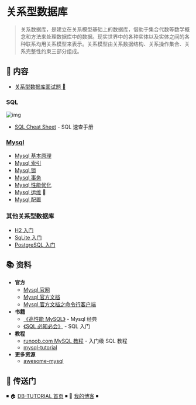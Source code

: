 # 关系型数据库

> 关系数据库，是建立在关系模型基础上的数据库，借助于集合代数等数学概念和方法来处理数据库中的数据。现实世界中的各种实体以及实体之间的各种联系均用关系模型来表示。关系模型由关系数据结构、关系操作集合、关系完整性约束三部分组成。

## 📖 内容

- [关系型数据库面试题 💯](sql-interview.md)

### SQL

![img](http://dunwu.test.upcdn.net/snap/20200115160512.png)

- [SQL Cheat Sheet](sql-cheat-sheet.md) - SQL 速查手册

### [Mysql](mysql/README.md)

- [Mysql 基本原理](mysql/mysql-theory.md)
- [Mysql 索引](mysql/mysql-index.md)
- [Mysql 锁](mysql/mysql-lock.md)
- [Mysql 事务](mysql/mysql-transaction.md)
- [Mysql 性能优化](mysql/mysql-optimization.md)
- [Mysql 运维](mysql/mysql-ops.md) 🔨
- [Mysql 配置](mysql/mysql-config.md)

### 其他关系型数据库

- [H2 入门](h2.md)
- [SqLite 入门](sqlite.md)
- [PostgreSQL 入门](postgresql.md)

## 📚 资料

- **官方**
  - [Mysql 官网](https://www.mysql.com/)
  - [Mysql 官方文档](https://dev.mysql.com/doc/refman/8.0/en/)
  - [Mysql 官方文档之命令行客户端](https://dev.mysql.com/doc/refman/8.0/en/mysql.html)
- **书籍**
  - [《高性能 MySQL》](https://item.jd.com/11220393.html) - Mysql 经典
  - [《SQL 必知必会》](https://item.jd.com/11232698.html) - SQL 入门
- **教程**
  - [runoob.com MySQL 教程](http://www.runoob.com/mymysql-tutorial.html) - 入门级 SQL 教程
  - [mysql-tutorial](https://github.com/jaywcjlove/mysql-tutorial)
- **更多资源**
  - [awesome-mysql](https://github.com/jobbole/awesome-mysql-cn)

## 🚪 传送门

◾ 🏠 [DB-TUTORIAL 首页](https://github.com/dunwu/db-tutorial) ◾ 🎯 [我的博客](https://github.com/dunwu/blog) ◾
